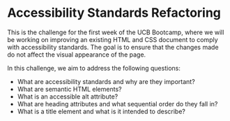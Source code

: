 # Accessibility Standards Refactoring


This is the challenge for the first week of the UCB Bootcamp, where we will be working on improving an existing HTML and CSS document to comply with accessibility standards. The goal is to ensure that the changes made do not affect the visual appearance of the page.

In this challenge, we aim to address the following questions:

* What are accessibility standards and why are they important?
* What are semantic HTML elements?
* What is an accessible alt attribute?
* What are heading attributes and what sequential order do they fall in?
* What is a title element and what is it intended to describe?

